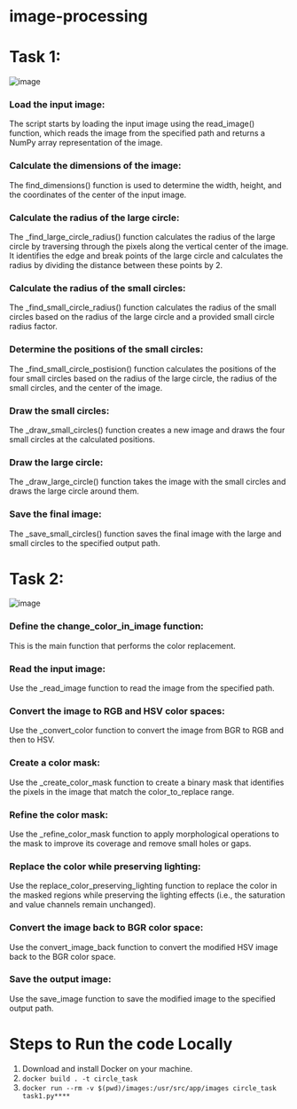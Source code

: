 # image-processing

# Task 1:

![image](https://github.com/sanatankafle12/image-processing/assets/42962016/ea421b86-ba21-4f7a-9d4e-8d742c3608ce)



### Load the input image: 
The script starts by loading the input image using the read_image() function, which reads the image from the specified path and returns a NumPy array representation of the image.

### Calculate the dimensions of the image: 
The find_dimensions() function is used to determine the width, height, and the coordinates of the center of the input image.

### Calculate the radius of the large circle: 
The _find_large_circle_radius() function calculates the radius of the large circle by traversing through the pixels along the vertical center of the image. It identifies the edge and break points of the large circle and calculates the radius by dividing the distance between these points by 2.

### Calculate the radius of the small circles: 
The _find_small_circle_radius() function calculates the radius of the small circles based on the radius of the large circle and a provided small circle radius factor.

### Determine the positions of the small circles:
The _find_small_circle_postision() function calculates the positions of the four small circles based on the radius of the large circle, the radius of the small circles, and the center of the image.

### Draw the small circles: 
The _draw_small_circles() function creates a new image and draws the four small circles at the calculated positions.

### Draw the large circle: 
The _draw_large_circle() function takes the image with the small circles and draws the large circle around them.

### Save the final image: 
The _save_small_circles() function saves the final image with the large and small circles to the specified output path. 


# Task 2:
![image](https://github.com/sanatankafle12/image-processing/assets/42962016/a154e067-e6a1-40e0-be12-4bcd510fbedb)



### Define the change_color_in_image function: 
This is the main function that performs the color replacement.

### Read the input image: 
Use the _read_image function to read the image from the specified path.

### Convert the image to RGB and HSV color spaces: 
Use the _convert_color function to convert the image from BGR to RGB and then to HSV.

### Create a color mask:
Use the _create_color_mask function to create a binary mask that identifies the pixels in the image that match the color_to_replace range.

### Refine the color mask: 
Use the _refine_color_mask function to apply morphological operations to the mask to improve its coverage and remove small holes or gaps.

### Replace the color while preserving lighting:
Use the replace_color_preserving_lighting function to replace the color in the masked regions while preserving the lighting effects (i.e., the saturation and value channels remain unchanged).

### Convert the image back to BGR color space:
Use the convert_image_back function to convert the modified HSV image back to the BGR color space.

### Save the output image: 
Use the save_image function to save the modified image to the specified output path. 


# Steps to Run the code Locally

1. Download and install Docker on your machine.
2. ```docker build . -t circle_task ``` 
3. ``` docker run --rm -v $(pwd)/images:/usr/src/app/images circle_task  task1.py**** ```
